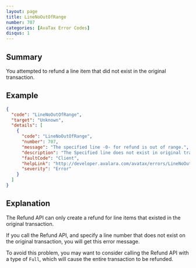 ```yaml
---
layout: page
title: LineNoOutOfRange
number: 707
categories: [AvaTax Error Codes]
disqus: 1
---
```


## Summary

You attempted to refund a line item that did not exist in the original transaction.

## Example

```json
{
  "code": "LineNoOutOfRange",
  "target": "Unknown",
  "details": [
    {
      "code": "LineNoOutOfRange",
      "number": 707,
      "message": "The specified line -0- for refund is out of range.",
      "description": "The Specified line does not exist in original transaction.",
      "faultCode": "Client",
      "helpLink": "http://developer.avalara.com/avatax/errors/LineNoOutOfRange",
      "severity": "Error"
    }
  ]
}
```

## Explanation

The Refund API can only create a refund for line items that existed in the original transaction.

If you call the Refund API, and specify a line number that does not exist on the original transaction, you will get this error message.

To avoid this problem, you may want to consider calling the Refund API with a type of `Full`, which will cause the entire transaction to be refunded.
